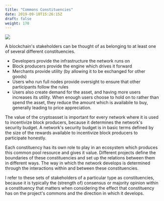 ```yaml
---
title: "Commons Constituencies"
date: 2019-09-10T15:26:15Z
draft: false
weight: 170
---
```

![](/commons-constituencies.jpg)

A blockchain's stakeholders can be thought of as belonging to at least one of several different constituencies. 

* Developers provide the infrastructure the network runs on
* Block producers provide the engine which drives it forward
* Merchants provide utility (by allowing it to be exchanged for other goods)
* Users who run full nodes provide oversight to ensure that other participants follow the rules
* Users also create demand for the asset, and having more users increases its utility. When enough users choose to hold on to rather than spend the asset, they reduce the amount which is availabile to buy, generally leading to price appreciation. 

The value of the cryptoasset is important for every network where it is used to incentivize block producers, because it determines the network's security budget. A network's security budget is in basic terms defined by the size of the rewards available to incentivize block producers to participate honestly.

Each constituency has its own role to play in an ecosystem which produces this common pool resource and gives it value. Different projects define the boundaries of these constituencies and set up the relations between them in different ways. The way in which the network develops is determined through the interactions within and between these constituencies.

I refer to these sets of stakeholders of a particular type as constituencies, because it is typically the (strength of) consensus or majority opinion within a constituency that matters when considering the effect that constituency has on the project's commons and the direction in which it develops.